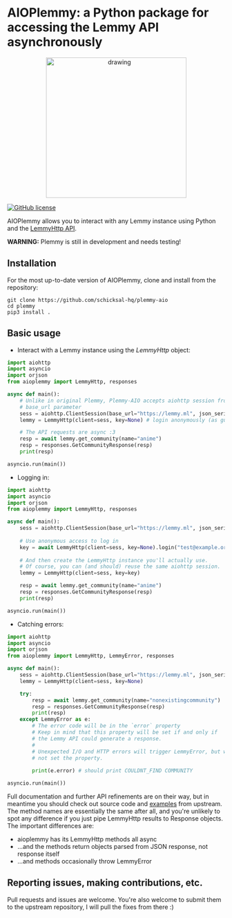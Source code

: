 # AIOPlemmy: a Python package for accessing the Lemmy API asynchronously

<center>
    <img src="img/plemmy.png" alt="drawing" width="325"/>
</center>

[![GitHub license](https://img.shields.io/badge/license-Apache-blue.svg)](https://raw.githubusercontent.com/tjkessler/plemmy/master/LICENSE.txt)

AIOPlemmy allows you to interact with any Lemmy instance using Python and the [LemmyHttp API](https://join-lemmy.org/api/classes/LemmyHttp.html).

**WARNING:** Plemmy is still in development and needs testing!

## Installation ##

For the most up-to-date version of AIOPlemmy, clone and install from the repository:

```
git clone https://github.com/schicksal-hq/plemmy-aio
cd plemmy
pip3 install .
```

## Basic usage ##

+ Interact with a Lemmy instance using the _LemmyHttp_ object:

```python
import aiohttp
import asyncio
import orjson
from aioplemmy import LemmyHttp, responses

async def main():
    # Unlike in original Plemmy, Plemmy-AIO accepts aiohttp session from outside and relies on developer to set
    # base_url parameter
    sess = aiohttp.ClientSession(base_url="https://lemmy.ml", json_serialize=lambda x: str(orjson.dumps(x)))
    lemmy = LemmyHttp(client=sess, key=None) # login anonymously (as guest, no key)

    # The API requests are async :3
    resp = await lemmy.get_community(name="anime")
    resp = responses.GetCommunityResponse(resp)
    print(resp)

asyncio.run(main())
```

+ Logging in:

```python
import aiohttp
import asyncio
import orjson
from aioplemmy import LemmyHttp, responses

async def main():
    sess = aiohttp.ClientSession(base_url="https://lemmy.ml", json_serialize=lambda x: str(orjson.dumps(x)))
    
    # Use anonymous access to log in
    key = await LemmyHttp(client=sess, key=None).login("test@example.org", "j12345678")
    
    # And then create the LemmyHttp instance you'll actually use.
    # Of course, you can (and should) reuse the same aiohttp session.
    lemmy = LemmyHttp(client=sess, key=key)

    resp = await lemmy.get_community(name="anime")
    resp = responses.GetCommunityResponse(resp)
    print(resp)

asyncio.run(main())
```

+ Catching errors:

```python
import aiohttp
import asyncio
import orjson
from aioplemmy import LemmyHttp, LemmyError, responses

async def main():
    sess = aiohttp.ClientSession(base_url="https://lemmy.ml", json_serialize=lambda x: str(orjson.dumps(x)))
    lemmy = LemmyHttp(client=sess, key=None)

    try:
        resp = await lemmy.get_community(name="nonexistingcommunity")
        resp = responses.GetCommunityResponse(resp)
        print(resp)
    except LemmyError as e:
        # The error code will be in the `error` property
        # Keep in mind that this property will be set if and only if
        # the Lemmy API could generate a response.
        #
        # Unexpected I/O and HTTP errors will trigger LemmyError, but will 
        # not set the property.
        
        print(e.error) # should print COULDNT_FIND COMMUNITY

asyncio.run(main())
```

Full documentation and further API refinements are on their way, but in meantime you should check out source code
and [examples](https://github.com/tjkessler/plemmy/tree/main/examples) from upstream. The method names are essentially the
same after all, and you're unlikely to spot any difference if you just pipe LemmyHttp results to Response objects.
The important differences are:
+ aioplemmy has its LemmyHttp methods all async
+ ...and the methods return objects parsed from JSON response, not response itself
+ ...and methods occasionally throw LemmyError

## Reporting issues, making contributions, etc. ##

Pull requests and issues are welcome. You're also welcome to submit them to the upstream repository, I will pull the fixes from there :)